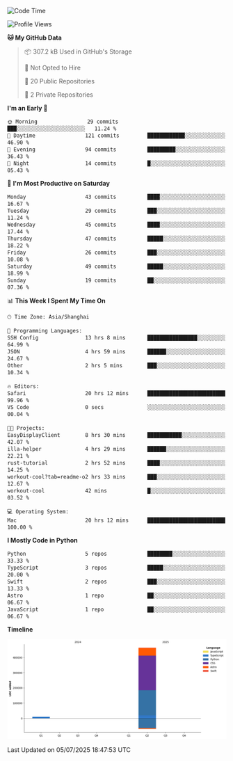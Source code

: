 <!--
**PascalDai/PascalDai** is a ✨ _special_ ✨ repository because its `README.md` (this file) appears on your GitHub profile.

Here are some ideas to get you started:

- 🔭 I’m currently working on ...
- 🌱 I’m currently learning ...
- 👯 I’m looking to collaborate on ...
- 🤔 I’m looking for help with ...
- 💬 Ask me about ...
- 📫 How to reach me: ...
- 😄 Pronouns: ...
- ⚡ Fun fact: ...
-->

<!--START_SECTION:waka-->
![Code Time](http://img.shields.io/badge/Code%20Time-1%2C238%20hrs%2050%20mins-blue)

![Profile Views](http://img.shields.io/badge/Profile%20Views-0-blue)

**🐱 My GitHub Data** 

> 📦 307.2 kB Used in GitHub's Storage 
 > 
> 🚫 Not Opted to Hire
 > 
> 📜 20 Public Repositories 
 > 
> 🔑 2 Private Repositories 
 > 
**I'm an Early 🐤** 

```text
🌞 Morning                29 commits          ███░░░░░░░░░░░░░░░░░░░░░░   11.24 % 
🌆 Daytime                121 commits         ████████████░░░░░░░░░░░░░   46.90 % 
🌃 Evening                94 commits          █████████░░░░░░░░░░░░░░░░   36.43 % 
🌙 Night                  14 commits          █░░░░░░░░░░░░░░░░░░░░░░░░   05.43 % 
```
📅 **I'm Most Productive on Saturday** 

```text
Monday                   43 commits          ████░░░░░░░░░░░░░░░░░░░░░   16.67 % 
Tuesday                  29 commits          ███░░░░░░░░░░░░░░░░░░░░░░   11.24 % 
Wednesday                45 commits          ████░░░░░░░░░░░░░░░░░░░░░   17.44 % 
Thursday                 47 commits          █████░░░░░░░░░░░░░░░░░░░░   18.22 % 
Friday                   26 commits          ███░░░░░░░░░░░░░░░░░░░░░░   10.08 % 
Saturday                 49 commits          █████░░░░░░░░░░░░░░░░░░░░   18.99 % 
Sunday                   19 commits          ██░░░░░░░░░░░░░░░░░░░░░░░   07.36 % 
```


📊 **This Week I Spent My Time On** 

```text
🕑︎ Time Zone: Asia/Shanghai

💬 Programming Languages: 
SSH Config               13 hrs 8 mins       ████████████████░░░░░░░░░   64.99 % 
JSON                     4 hrs 59 mins       ██████░░░░░░░░░░░░░░░░░░░   24.67 % 
Other                    2 hrs 5 mins        ███░░░░░░░░░░░░░░░░░░░░░░   10.34 % 

🔥 Editors: 
Safari                   20 hrs 12 mins      █████████████████████████   99.96 % 
VS Code                  0 secs              ░░░░░░░░░░░░░░░░░░░░░░░░░   00.04 % 

🐱‍💻 Projects: 
EasyDisplayClient        8 hrs 30 mins       ███████████░░░░░░░░░░░░░░   42.07 % 
illa-helper              4 hrs 29 mins       ██████░░░░░░░░░░░░░░░░░░░   22.21 % 
rust-tutorial            2 hrs 52 mins       ████░░░░░░░░░░░░░░░░░░░░░   14.25 % 
workout-cool?tab=readme-o2 hrs 33 mins       ███░░░░░░░░░░░░░░░░░░░░░░   12.67 % 
workout-cool             42 mins             █░░░░░░░░░░░░░░░░░░░░░░░░   03.52 % 

💻 Operating System: 
Mac                      20 hrs 12 mins      █████████████████████████   100.00 % 
```

**I Mostly Code in Python** 

```text
Python                   5 repos             ████████░░░░░░░░░░░░░░░░░   33.33 % 
TypeScript               3 repos             █████░░░░░░░░░░░░░░░░░░░░   20.00 % 
Swift                    2 repos             ███░░░░░░░░░░░░░░░░░░░░░░   13.33 % 
Astro                    1 repo              ██░░░░░░░░░░░░░░░░░░░░░░░   06.67 % 
JavaScript               1 repo              ██░░░░░░░░░░░░░░░░░░░░░░░   06.67 % 
```



**Timeline**

![Lines of Code chart](https://raw.githubusercontent.com/PascalDai/PascalDai/main/assets/bar_graph.png)


 Last Updated on 05/07/2025 18:47:53 UTC
<!--END_SECTION:waka-->

